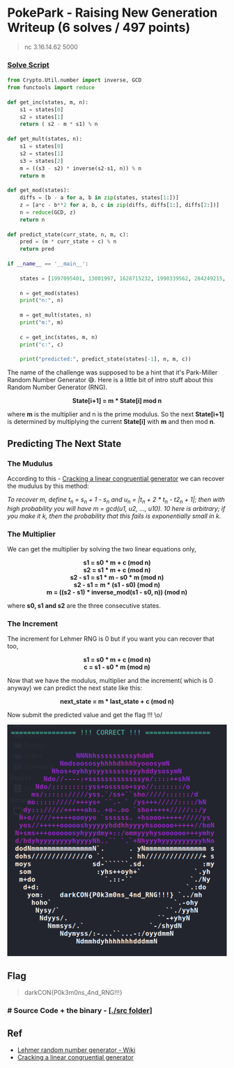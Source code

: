 # PokePark - Raising New Generation Writeup (6 solves / 497 points)
> nc 3.16.14.62 5000

### [Solve Script](sol/apex.py)
```py
from Crypto.Util.number import inverse, GCD
from functools import reduce

def get_inc(states, m, n):
	s1 = states[0]
	s2 = states[1]
	return ( s2 - m * s1) % n

def get_mult(states, n):
	s1 = states[0]
	s2 = states[1]
	s3 = states[2]
	m = ((s3 - s2) * inverse(s2-s1, n)) % n
	return m

def get_mod(states):
	diffs = [b - a for a, b in zip(states, states[1:])]
	z = [a*c - b**2 for a, b, c in zip(diffs, diffs[1:], diffs[2:])]
	n = reduce(GCD, z)
	return n

def predict_state(curr_state, n, m, c):
	pred = (m * curr_state + c) % n
	return pred

if __name__ == '__main__':

	states = [1997095401, 13001997, 1628715232, 1990339562, 284249215, 1372925577, 48385624, 1468364002, 2059193937, 26044107]

	n = get_mod(states)
	print("n:", n)

	m = get_mult(states, n)
	print("m:", m)

	c = get_inc(states, m, n)
	print("c:", c)

	print("predicted:", predict_state(states[-1], n, m, c))

```
The name of the challenge was supposed to be a hint that it's Park-Miller Random Number Generator 😅. Here is a little bit of intro stuff about 
this Random Number Generator (RNG).

<p align="center"><b>
State[i+1] = m * State[i] mod n
</b></p>

where **m** is the multiplier and n is the prime modulus. So the next **State[i+1]** is determined by multiplying the
current **State[i]** with **m** and then mod **n**.

## Predicting The Next State
### The Mudulus
According to this - [Cracking a linear congruential generator](https://security.stackexchange.com/questions/4268/cracking-a-linear-congruential-generator)
we can recover the mudulus by this method:

*To recover m, define t<sub>n</sub> = s<sub>n</sub> + 1 - s<sub>n</sub> and u<sub>n</sub> = |t<sub>n</sub> + 2 * t<sub>n</sub> - t2<sub>n</sub> + 1|;
then with high probability you will have m = gcd(u1, u2, ..., u10). 10 here is arbitrary; if you make it k, then the probability that this fails is 
exponentially small in k.*

### The Multiplier
We can get the multiplier by solving the two linear equations only,
<p align="center"><b>
s1 = s0 * m + c  (mod n) <br>
s2 = s1 * m + c  (mod n) <br>
s2 - s1 = s1 * m - s0 * m  (mod n) <br>
s2 - s1 = m * (s1 - s0)  (mod n) <br>
m = ((s2 - s1) * inverse_mod(s1 - s0, n)) (mod n)
</b></p>

where **s0, s1 and s2** are the three consecutive states.

### The Increment
The increment for Lehmer RNG is 0 but if you want you can recover that too,
<p align="center"><b>
s1 = s0 * m + c   (mod n) <br>
c  = s1 - s0 * m  (mod n)
</b></p>

Now that we have the modulus, multiplier and the increment( which is 0 anyway) we can predict the next state like this:

<p align="center"><b>
next_state = m * last_state + c (mod n)
</b></p>

Now submit the predicted value and get the flag !!! \o/

[![sol](flag.png)](solve.mp4)

## Flag
> darkCON{P0k3m0ns_4nd_RNG!!!}


### # Source Code + the binary - [[./src folder]](src/)

## Ref
* [Lehmer random number generator - Wiki](https://en.wikipedia.org/wiki/Lehmer_random_number_generator)
* [Cracking a linear congruential generator](https://security.stackexchange.com/questions/4268/cracking-a-linear-congruential-generator)
